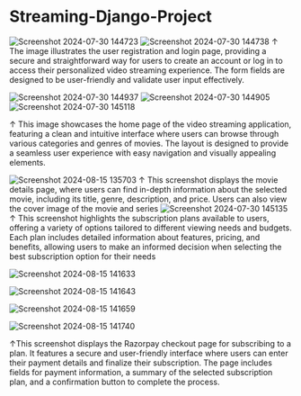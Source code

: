 # Streaming-Django-Project

![Screenshot 2024-07-30 144723](https://github.com/user-attachments/assets/c0cba16e-ca9c-42e6-a844-fe701ffa1284)
![Screenshot 2024-07-30 144738](https://github.com/user-attachments/assets/e921d213-3ef7-4f9e-80ee-26ff77934c76)
↑
The image illustrates the user registration and login page, providing a secure and straightforward way for users to create an account or log in to access their personalized video streaming experience.
The form fields are designed to be user-friendly and validate user input effectively.


![Screenshot 2024-07-30 144937](https://github.com/user-attachments/assets/86a48c83-5d82-47a7-9ffc-67530b82c5e6)
![Screenshot 2024-07-30 144905](https://github.com/user-attachments/assets/0f83f151-e42d-401d-abd2-5ba2f2d47a94)
![Screenshot 2024-07-30 145118](https://github.com/user-attachments/assets/124c0414-6fa9-4712-8e57-f921e9588aba)

↑
This image showcases the home page of the video streaming application, featuring a clean and intuitive interface where users can browse through various categories and genres of movies. The layout is designed to provide a seamless user experience with easy navigation and visually appealing elements.

![Screenshot 2024-08-15 135703](https://github.com/user-attachments/assets/a3eb0dfa-8560-4ea8-942b-e6b5d6d709d7)
↑
This screenshot displays the movie details page, where users can find in-depth information about the selected movie, including its title, genre, description, and price. Users can also view the cover image of the movie and series
![Screenshot 2024-07-30 145135](https://github.com/user-attachments/assets/e3235d7d-b4d6-4127-a2be-20e3b8dce861)
↑
This screenshot highlights the subscription plans available to users, offering a variety of options tailored to different viewing needs and budgets. Each plan includes detailed information about features, pricing, and benefits, allowing users to make an informed decision when selecting the best subscription option for their needs

![Screenshot 2024-08-15 141633](https://github.com/user-attachments/assets/0453cf39-7cb6-459b-87d7-34eca0f0d3ff)

![Screenshot 2024-08-15 141643](https://github.com/user-attachments/assets/4564c79c-1662-4f6d-b936-bf2bf7ece073)

![Screenshot 2024-08-15 141659](https://github.com/user-attachments/assets/8e95257e-a2dc-4420-9f47-ccd95e63f1f3)

![Screenshot 2024-08-15 141740](https://github.com/user-attachments/assets/9f114611-6a3a-49d3-8a83-e01a85aef8cc)

↑This screenshot displays the Razorpay checkout page for subscribing to a plan. It features a secure and user-friendly interface where users can enter their payment details and finalize their subscription. The page includes fields for payment information, a summary of the selected subscription plan, and a confirmation button to complete the process.



